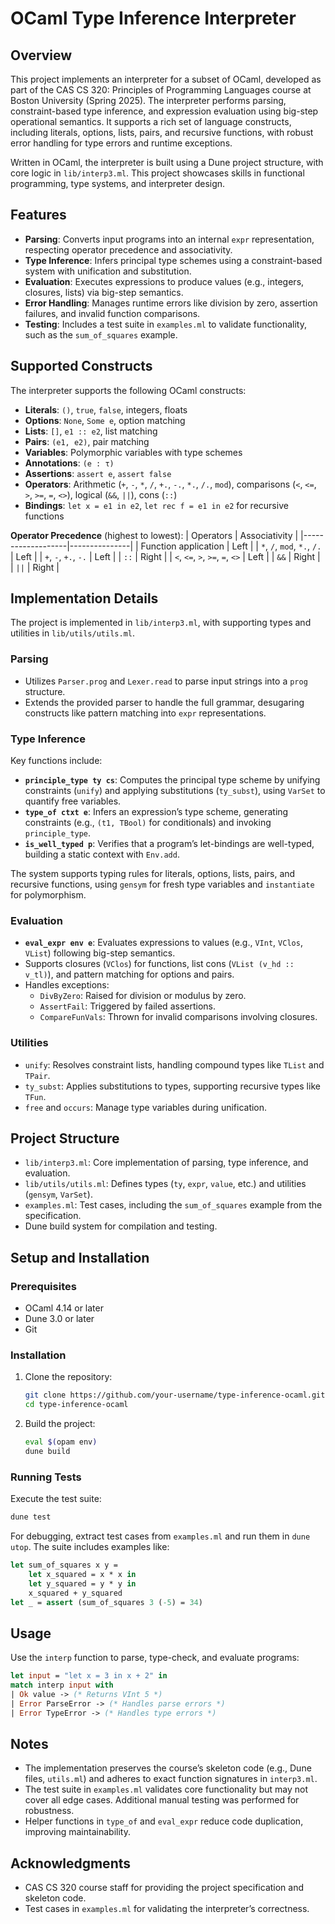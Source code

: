# OCaml Type Inference Interpreter

## Overview

This project implements an interpreter for a subset of OCaml, developed as part of the CAS CS 320: Principles of Programming Languages course at Boston University (Spring 2025). The interpreter performs parsing, constraint-based type inference, and expression evaluation using big-step operational semantics. It supports a rich set of language constructs, including literals, options, lists, pairs, and recursive functions, with robust error handling for type errors and runtime exceptions.

Written in OCaml, the interpreter is built using a Dune project structure, with core logic in `lib/interp3.ml`. This project showcases skills in functional programming, type systems, and interpreter design.

## Features

- **Parsing**: Converts input programs into an internal `expr` representation, respecting operator precedence and associativity.
- **Type Inference**: Infers principal type schemes using a constraint-based system with unification and substitution.
- **Evaluation**: Executes expressions to produce values (e.g., integers, closures, lists) via big-step semantics.
- **Error Handling**: Manages runtime errors like division by zero, assertion failures, and invalid function comparisons.
- **Testing**: Includes a test suite in `examples.ml` to validate functionality, such as the `sum_of_squares` example.

## Supported Constructs

The interpreter supports the following OCaml constructs:
- **Literals**: `()`, `true`, `false`, integers, floats
- **Options**: `None`, `Some e`, option matching
- **Lists**: `[]`, `e1 :: e2`, list matching
- **Pairs**: `(e1, e2)`, pair matching
- **Variables**: Polymorphic variables with type schemes
- **Annotations**: `(e : τ)`
- **Assertions**: `assert e`, `assert false`
- **Operators**: Arithmetic (`+`, `-`, `*`, `/`, `+.`, `-.`, `*.`, `/.`, `mod`), comparisons (`<`, `<=`, `>`, `>=`, `=`, `<>`), logical (`&&`, `||`), cons (`::`)
- **Bindings**: `let x = e1 in e2`, `let rec f = e1 in e2` for recursive functions

**Operator Precedence** (highest to lowest):
| Operators         | Associativity |
|-------------------|---------------|
| Function application | Left       |
| `*`, `/`, `mod`, `*.`, `/.` | Left |
| `+`, `-`, `+.`, `-.` | Left       |
| `::`              | Right      |
| `<`, `<=`, `>`, `>=`, `=`, `<>` | Left |
| `&&`              | Right      |
| `||`              | Right      |

## Implementation Details

The project is implemented in `lib/interp3.ml`, with supporting types and utilities in `lib/utils/utils.ml`.

### Parsing
- Utilizes `Parser.prog` and `Lexer.read` to parse input strings into a `prog` structure.
- Extends the provided parser to handle the full grammar, desugaring constructs like pattern matching into `expr` representations.

### Type Inference
Key functions include:
- **`principle_type ty cs`**: Computes the principal type scheme by unifying constraints (`unify`) and applying substitutions (`ty_subst`), using `VarSet` to quantify free variables.
- **`type_of ctxt e`**: Infers an expression’s type scheme, generating constraints (e.g., `(t1, TBool)` for conditionals) and invoking `principle_type`.
- **`is_well_typed p`**: Verifies that a program’s let-bindings are well-typed, building a static context with `Env.add`.

The system supports typing rules for literals, options, lists, pairs, and recursive functions, using `gensym` for fresh type variables and `instantiate` for polymorphism.

### Evaluation
- **`eval_expr env e`**: Evaluates expressions to values (e.g., `VInt`, `VClos`, `VList`) following big-step semantics.
- Supports closures (`VClos`) for functions, list cons (`VList (v_hd :: v_tl)`), and pattern matching for options and pairs.
- Handles exceptions:
  - `DivByZero`: Raised for division or modulus by zero.
  - `AssertFail`: Triggered by failed assertions.
  - `CompareFunVals`: Thrown for invalid comparisons involving closures.

### Utilities
- `unify`: Resolves constraint lists, handling compound types like `TList` and `TPair`.
- `ty_subst`: Applies substitutions to types, supporting recursive types like `TFun`.
- `free` and `occurs`: Manage type variables during unification.

## Project Structure

- `lib/interp3.ml`: Core implementation of parsing, type inference, and evaluation.
- `lib/utils/utils.ml`: Defines types (`ty`, `expr`, `value`, etc.) and utilities (`gensym`, `VarSet`).
- `examples.ml`: Test cases, including the `sum_of_squares` example from the specification.
- Dune build system for compilation and testing.

## Setup and Installation

### Prerequisites
- OCaml 4.14 or later
- Dune 3.0 or later
- Git

### Installation
1. Clone the repository:
   ```bash
   git clone https://github.com/your-username/type-inference-ocaml.git
   cd type-inference-ocaml
   ```
2. Build the project:
   ```bash
   eval $(opam env)
   dune build
   ```

### Running Tests
Execute the test suite:
```bash
dune test
```
For debugging, extract test cases from `examples.ml` and run them in `dune utop`. The suite includes examples like:
```ocaml
let sum_of_squares x y =
    let x_squared = x * x in
    let y_squared = y * y in
    x_squared + y_squared
let _ = assert (sum_of_squares 3 (-5) = 34)
```

## Usage

Use the `interp` function to parse, type-check, and evaluate programs:
```ocaml
let input = "let x = 3 in x + 2" in
match interp input with
| Ok value -> (* Returns VInt 5 *)
| Error ParseError -> (* Handles parse errors *)
| Error TypeError -> (* Handles type errors *)
```

## Notes

- The implementation preserves the course’s skeleton code (e.g., Dune files, `utils.ml`) and adheres to exact function signatures in `interp3.ml`.
- The test suite in `examples.ml` validates core functionality but may not cover all edge cases. Additional manual testing was performed for robustness.
- Helper functions in `type_of` and `eval_expr` reduce code duplication, improving maintainability.

## Acknowledgments

- CAS CS 320 course staff for providing the project specification and skeleton code.
- Test cases in `examples.ml` for validating the interpreter’s correctness.